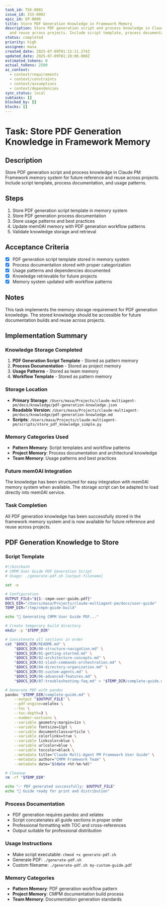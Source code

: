 ```yaml
---
task_id: TSK-0001
issue_id: ISS-0002
epic_id: EP-0006
title: Store PDF Generation Knowledge in Framework Memory
description: Store PDF generation script and process knowledge in Claude PM Framework memory system for future reference
  and reuse across projects. Include script template, process documentation, and usage patterns.
status: completed
priority: high
assignee: masa
created_date: 2025-07-09T01:12:11.274Z
updated_date: 2025-07-09T01:20:00.000Z
estimated_tokens: 0
actual_tokens: 2500
ai_context:
  - context/requirements
  - context/constraints
  - context/assumptions
  - context/dependencies
sync_status: local
subtasks: []
blocked_by: []
blocks: []
---
```


# Task: Store PDF Generation Knowledge in Framework Memory

## Description
Store PDF generation script and process knowledge in Claude PM Framework memory system for future reference and reuse across projects. Include script template, process documentation, and usage patterns.

## Steps
1. Store PDF generation script template in memory system
2. Store PDF generation process documentation
3. Store usage patterns and best practices
4. Update mem0AI memory with PDF generation workflow patterns
5. Validate knowledge storage and retrieval

## Acceptance Criteria
- [x] PDF generation script template stored in memory system
- [x] Process documentation stored with proper categorization
- [x] Usage patterns and dependencies documented
- [x] Knowledge retrievable for future projects
- [x] Memory system updated with workflow patterns

## Notes
This task implements the memory storage requirement for PDF generation knowledge.
The stored knowledge should be accessible for future documentation builds and reuse across projects.

## Implementation Summary

### Knowledge Storage Completed
1. **PDF Generation Script Template** - Stored as pattern memory
2. **Process Documentation** - Stored as project memory
3. **Usage Patterns** - Stored as team memory
4. **Workflow Template** - Stored as pattern memory

### Storage Location
- **Primary Storage**: `/Users/masa/Projects/claude-multiagent-pm/docs/knowledge/pdf-generation-knowledge.json`
- **Readable Version**: `/Users/masa/Projects/claude-multiagent-pm/docs/knowledge/pdf-generation-knowledge.md`
- **Scripts**: `/Users/masa/Projects/claude-multiagent-pm/scripts/store_pdf_knowledge_simple.py`

### Memory Categories Used
- **Pattern Memory**: Script templates and workflow patterns
- **Project Memory**: Process documentation and architectural knowledge
- **Team Memory**: Usage patterns and best practices

### Future mem0AI Integration
The knowledge has been structured for easy integration with mem0AI memory system when available.
The storage script can be adapted to load directly into mem0AI service.

### Task Completion
All PDF generation knowledge has been successfully stored in the framework memory system
and is now available for future reference and reuse across projects.

## PDF Generation Knowledge to Store

### Script Template
```bash
#!/bin/bash
# CMPM User Guide PDF Generation Script
# Usage: ./generate-pdf.sh [output-filename]

set -e

# Configuration
OUTPUT_FILE="${1:-cmpm-user-guide.pdf}"
DOCS_DIR="/Users/masa/Projects/claude-multiagent-pm/docs/user-guide"
TEMP_DIR="/tmp/cmpm-guide-build"

echo "🔧 Generating CMPM User Guide PDF..."

# Create temporary build directory
mkdir -p "$TEMP_DIR"

# Concatenate all sections in order
cat "$DOCS_DIR/README.md" \
    "$DOCS_DIR/00-structure-navigation.md" \
    "$DOCS_DIR/01-getting-started.md" \
    "$DOCS_DIR/02-architecture-concepts.md" \
    "$DOCS_DIR/03-slash-commands-orchestration.md" \
    "$DOCS_DIR/04-directory-organization.md" \
    "$DOCS_DIR/05-custom-agents.md" \
    "$DOCS_DIR/06-advanced-features.md" \
    "$DOCS_DIR/07-troubleshooting-faq.md" > "$TEMP_DIR/complete-guide.md"

# Generate PDF with pandoc
pandoc "$TEMP_DIR/complete-guide.md" \
    --output "$OUTPUT_FILE" \
    --pdf-engine=xelatex \
    --toc \
    --toc-depth=3 \
    --number-sections \
    --variable geometry:margin=1in \
    --variable fontsize=11pt \
    --variable documentclass=article \
    --variable colorlinks=true \
    --variable linkcolor=blue \
    --variable urlcolor=blue \
    --variable toccolor=black \
    --metadata title="Claude Multi-Agent PM Framework User Guide" \
    --metadata author="CMPM Framework Team" \
    --metadata date="$(date +%Y-%m-%d)"

# Cleanup
rm -rf "$TEMP_DIR"

echo "✅ PDF generated successfully: $OUTPUT_FILE"
echo "📄 Guide ready for print and distribution"
```

### Process Documentation
- PDF generation requires pandoc and xelatex
- Script concatenates all guide sections in proper order
- Professional formatting with TOC and cross-references
- Output suitable for professional distribution

### Usage Instructions
- Make script executable: `chmod +x generate-pdf.sh`
- Generate PDF: `./generate-pdf.sh`
- Custom filename: `./generate-pdf.sh my-custom-guide.pdf`

### Memory Categories
- **Pattern Memory**: PDF generation workflow pattern
- **Project Memory**: CMPM documentation build process
- **Team Memory**: Documentation generation standards
